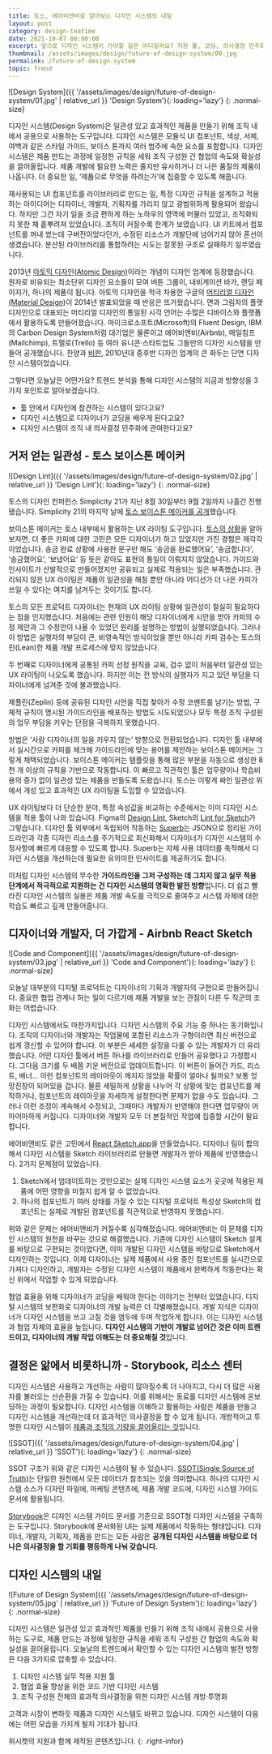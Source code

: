 ```yaml
---
title: 토스, 에어비앤비로 알아보는 디자인 시스템의 내일
layout: post
category: design-teatime
date: 2021-10-07 00:00:00
excerpt: 앞으로 디자인 시스템이 가야할 길은 어디일까요? 지원 툴, 코딩, 의사결정 민주화... 트렌드 분석을 통해 얻은 3가지 방향성을 설명하겠습니다.
thumbnail: /assets/images/design/future-of-design-system/00.jpg
permalink: /future-of-design-system
topic: Trend
---
```


![Design System]({{ '/assets/images/design/future-of-design-system/01.jpg' | relative_url }} 'Design System'){: loading='lazy'}
{: .normal-size}

디자인 시스템(Design System)은 일관성 있고 효과적인 제품을 만들기 위해 조직 내에서 공용으로 사용하는 도구입니다. 디자인 시스템은 모듈식 UI 컴포넌트, 색상, 서체, 여백과 같은 스타일 가이드, 보이스 톤까지 여러 범주에 속한 요소를 포함합니다. 디자인 시스템은 제품 만드는 과정에 일정한 규칙을 세워 조직 구성원 간 협업의 속도와 확실성을 끌어올립니다. 제품 개발에 필요한 노력은 줄지만 유사하거나 더 나은 품질의 제품이 나옵니다. 더 중요한 일, ‘제품으로 무엇을 하려는가’에 집중할 수 있도록 해줍니다.

재사용되는 UI 컴포넌트를 라이브러리로 만드는 일, 특정 디자인 규칙을 설계하고 적용하는 아이디어는 디자이너, 개발자, 기획자를 가리지 않고 광범위하게 활용되어 왔습니다. 하지만 그건 자기 일을 조금 편하게 하는 노하우의 영역에 머물러 있었고, 조직화되지 못한 채 흩뿌려져 있었습니다. 조직이 커질수록 한계가 보였습니다. UI 키트에서 컴포넌트를 꺼내 썼는데 구버전이었다던가, 수정된 리소스가 개발단에 넘어가지 않아 혼선이 생겼습니다. 분산된 라이브러리를 통합하려는 시도는 잘못된 구조로 실패하기 일쑤였습니다.

2013년 <a title='Brad Frost, 2013 - Atomic Design' href='https://bradfrost.com/blog/post/atomic-web-design?refer=mag_epmat' target='_blank' rel='noopener'>아토믹 디자인(Atomic Design)</a>이라는 개념이 디자인 업계에 등장했습니다. 원자로 비유되는 최소단위 디자인 요소들이 모여 버튼 그룹이, 내비게이션 바가, 랜딩 페이지가, 하나의 제품이 됩니다. 아토믹 디자인을 적극 차용한 구글의 <a title='Racheal Hooks, 2021 - The Evolution of Material Design' href='https://1brand.design/blog/the-evolution-of-material-design?refer=mag_epmat' target='_blank' rel='noopener'>머티리얼 디자인(Material Design)</a>이 2014년 발표되었을 때 반응은 뜨거웠습니다. 면과 그림자의 플랫 디자인으로 대표되는 머티리얼 디자인의 통일된 시각 언어는 수많은 디바이스와 플랫폼에서 활용하도록 만들어졌습니다. 마이크로소프트(Microsoft)의 Fluent Design, IBM의 Carbon Design System처럼 대기업은 물론이고 에어비앤비(Airbnb), 메일침프(Mailchimp), 트렐로(Trello) 등 여러 유니콘·스타트업도 그들만의 디자인 시스템을 만들어 공개했습니다. 찬양과 <a title='Pascal Barry, 2020 - Design System Are Bullsh*t' href='https://uxplanet.org/design-systems-are-bullsh-t-7ecdb795cc62?refer=mag_epmat' target='_blank' rel='noopener'>비판</a>, 2010년대 중후반 디자인 업계의 큰 화두는 단연 디자인 시스템이었습니다.

그렇다면 오늘날은 어떤가요? 트렌드 분석을 통해 디자인 시스템의 지금과 방향성을 3가지 포인트로 알아보겠습니다.

- 툴 안에서 디자인에 참견하는 시스템이 있다고요?
- 디자인 시스템으로 디자이너가 코딩을 배우게 된다고요?
- 디자인 시스템이 조직 내 의사결정 민주화에 관여한다고요?

## 거저 얻는 일관성 - 토스 보이스톤 메이커

![Design Lint]({{ '/assets/images/design/future-of-design-system/02.jpg' | relative_url }} 'Design Lint'){: loading='lazy'}
{: .normal-size}

토스의 디자인 컨퍼런스 Simplicity 21가 지난 8월 30일부터 9월 2일까지 나흘간 진행됐습니다. Simplicity 21의 마지막 날에 <a title='Simplicity 21 - 어느 날 토스가 말을 걸기 시작했다.' href='https://toss.im/simplicity-21/sessions/4-3' target='_blank' rel='noopener'>토스 보이스톤 메이커를 공개</a>했습니다.

보이스톤 메이커는 토스 내부에서 활용하는 UX 라이팅 도구입니다. <a title='김강령(Toss), 2021 - 토스가 보이스톤 메이커를 만들게 된 배경' href='https://brunch.co.kr/@thinkaboutlove/396?refer=mag_epmat' target='_blank' rel='noopener'>토스의 상황</a>을 알아보자면, 더 좋은 카피에 대한 고민은 모든 디자이너가 하고 있었지만 가진 경험은 제각각이었습니다. 송금 완료 상황에 사용한 문구만 해도 ‘송금을 완료했어요’, ‘송금합니다’, ‘송금했어요’, ‘보냈어요’ 등 뜻은 같아도 표현의 통일이 이뤄지지 않았습니다. 가이드와 인사이트가 산발적으로 만들어졌지만 공유되고 실제로 적용되는 일은 부족했습니다. 관리되지 않은 UX 라이팅은 제품의 일관성을 해칠 뿐만 아니라 어디선가 더 나은 카피가 쓰일 수 있다는 여지를 남겨두는 것이기도 합니다.

토스의 모든 프로덕트 디자이너는 현재의 UX 라이팅 상황에 일관성이 절실히 필요하다는 점을 인지했습니다. 처음에는 관련 인원이 해당 디자이너에게 시안을 받아 카피의 수정 제안과 그 수정안이 나올 수 있었던 원리를 설명하는 방법이 실행되었습니다. 그러나 이 방법은 실행자의 부담이 큰, 비영속적인 방식이었을 뿐만 아니라 카피 검수는 토스의 린(Lean)한 제품 개발 프로세스에 맞지 않았습니다.

두 번째로 디자이너에게 공통된 카피 선정 원칙을 교육, 검수 없이 처음부터 일관성 있는 UX 라이팅이 나오도록 했습니다. 하지만 이는 전 방식의 실행자가 지고 있던 부담을 디자이너에게 넘겨준 것에 불과했습니다.

제플린(Zeplin) 등에 공유된 디자인 시안을 직접 찾아가 수정 코멘트를 남기는 방법, 구체적 규칙이 명시된 가이드라인을 배포하는 방법도 시도되었으나 모두 특정 조직 구성원의 업무 부담을 키우는 단점을 극복하지 못했습니다.

방법은 ‘사람 디자이너의 일을 키우지 않는’ 방향으로 전환되었습니다. 디자인 툴 내부에서 실시간으로 카피를 체크해 가이드라인에 맞는 용어를 제안하는 보이스톤 메이커는 그렇게 채택되었습니다. 보이스톤 메이커는 템플릿을 통해 많은 부분을 자동으로 생성한 8천 개 이상의 규칙을 기반으로 작동합니다. 이 빠르고 직관적인 툴은 업무량이나 학습비용의 증가 없이 일관성 있는 제품을 만들도록 도왔습니다. 토스는 이렇게 짜인 일관성 위에서 개성 있고 효과적인 UX 라이팅을 도입할 수 있었습니다.

UX 라이팅보다 더 단순한 분야, 특정 속성값을 비교하는 수준에서는 이미 디자인 시스템을 적용 툴이 나와 있습니다. Figma의 <a title='Figma - Design Lint' href='https://www.figma.com/community/plugin/801195587640428208/Design-Lint' target='_blank' rel='noopener'>Design Lint</a>, Sketch의 <a title='Saransh Solanki, 2019 - Validate your designs against your defined design guidelines, within seconds' href='https://uxdesign.cc/sketch-lint-2f292ef87084?refer=mag_epmat' target='_blank' rel='noopener'>Lint for Sketch</a>가 그렇습니다. 디자인 툴 외부에서 독립되어 작동하는 <a title='Tanner Christensen, 2020 - What design system tools will look like in the future' href='https://tannerchristensen.com/blog/2020/4/9/what-design-system-tools-will-look-like?refer=mag_epmat' target='_blank' rel='noopener'>Superb</a>는 JSON으로 정리된 가이드라인과 각종 디자인 리소스를 주기적으로 최신화해서 디자이너가 디자인 시스템의 수정사항에 빠르게 대응할 수 있도록 합니다. Superb는 자체 사용 데이터를 축적해서 디자인 시스템을 개선하는데 필요한 유의미한 인사이트를 제공하기도 합니다.

이처럼 디자인 시스템의 무수한 **가이드라인을 그저 구성하는 데 그치지 않고 실무 적용 단계에서 적극적으로 지원하는 건 디자인 시스템의 명확한 발전 방향**입니다. 더 쉽고 빨라진 디자인 시스템의 실용은 제품 개발 속도를 극적으로 줄여주고 시스템 자체에 대한 학습도 빠르고 깊게 만들어줍니다.

## 디자이너와 개발자, 더 가깝게 - Airbnb React Sketch

![Code and Component]({{ '/assets/images/design/future-of-design-system/03.jpg' | relative_url }} 'Code and Component'){: loading='lazy'}
{: .normal-size}

오늘날 대부분의 디지털 프로덕트는 디자이너의 기획과 개발자의 구현으로 만들어집니다. 중요한 협업 관계나 하는 일이 다르기에 제품 개발을 보는 관점이 다른 두 직군의 조화는 어렵습니다.

디자인 시스템에서도 마찬가지입니다. 디자인 시스템의 주요 기능 중 하나는 동기화입니다. 조직의 디자이너와 개발자는 작업물에 포함된 리소스가 구형이라면 최신 버전으로 쉽게 갱신할 수 있어야 합니다. 이 부분은 세세한 설정을 다룰 수 있는 개발자가 더 유리했습니다. 어떤 디자인 툴에서 버튼 하나를 라이브러리로 만들어 공유했다고 가정합시다. 그다음 크기를 두 배쯤 키운 버전으로 업데이트합니다. 이 버튼이 들어간 카드, 리스트, 배너… 이런 컴포넌트의 레이아웃이 깨지지 않았을 확률이 얼마나 될까요? 보통 엉망진창이 되어있을 겁니다. 물론 세밀하게 상황을 나누어 각 상황에 맞는 컴포넌트를 제작하거나, 컴포넌트의 레이아웃을 자세하게 설정한다면 문제가 없을 수도 있습니다. 그러나 이런 조정이 계속해서 수정되고, 그때마다 개발자가 반영해야 한다면 업무량이 어마어마하게 커집니다. 디자이너와 개발자 모두 더 본질적인 작업에 집중할 시간이 필요합니다.

에어비앤비도 같은 고민에서 <a title='Jon Gold(Airbnb) - Painting with Code : Introducing our new open source library React Sketch.app' href='https://airbnb.design/painting-with-code?refer=mag_epmat' target='_blank' rel='noopener'>React Sketch.app</a>을 만들었습니다. 디자이너 팀이 합의해서 디자인 시스템을 Sketch 라이브러리로 만들면 개발자가 받아 제품에 반영했습니다. 2가지 문제점이 있었습니다.

1. Sketch에서 업데이트하는 것만으로는 실제 디자인 시스템 요소가 곳곳에 적용된 제품에 어떤 영향을 미칠지 쉽게 알 수 없었습니다.
2. 하나의 컴포넌트가 여러 상태를 가질 수 있는 디지털 프로덕트 특성상 Sketch의 컴포넌트는 실제로 개발된 컴포넌트를 직관적으로 반영하지 못했습니다.

위와 같은 문제는 에어비앤비가 커질수록 심각해졌습니다. 에어비앤비는 이 문제를 디자인 시스템의 원천을 바꾸는 것으로 해결했습니다. 기존에 디자인 시스템이 Sketch 설계를 바탕으로 구현되는 것이었다면, 이미 개발된 디자인 시스템을 바탕으로 Sketch에서 디자인하는 것입니다. 이제 디자이너는 실제 제품에서 사용 중인 컴포넌트를 실시간으로 가져다 디자인하고, 개발자는 수정된 디자인 시스템이 제품에서 완벽하게 작동한다는 확신 위에서 작업할 수 있게 되었습니다.

협업 효율을 위해 디자이너가 코딩을 배워야 한다는 이야기는 전부터 있었습니다. 디지털 시스템의 보편화로 디자이너의 개발 능력은 더 각별해졌습니다. 개발 지식은 디자이너가 디자인 시스템을 쓰고 고칠 것을 염두에 두며 작업하게 합니다. 이는 디자인 시스템과 협업 자체의 효율을 높입니다. **디자인 시스템의 기반이 개발로 넘어간 것은 이미 트렌드이고, 디자이너의 개발 작업 이해도는 더 중요해질 것**입니다.

## 결정은 앎에서 비롯하니까 - Storybook, 리소스 센터

디자인 시스템은 사용하고 개선하는 사람이 많아질수록 더 나아지고, 다시 더 많은 사용자를 불러오는 선순환을 가질 수 있습니다. 이를 위해서는 동료를 디자인 시스템에 온보딩하는 과정이 필요합니다. 디자인 시스템을 이해하고 활용하는 사람은 제품을 만들고 디자인 시스템을 개선하는데 더 효과적인 의사결정을 할 수 있게 됩니다. 개방적이고 투명한 디자인 시스템이 <a title='Jalita Aspelin(Columbia Road), 2018 - The future of design systems' href='https://www.columbiaroad.com/blog/the-future-of-design-systems?refer=mag_epmat' target='_blank' rel='noopener'>제품과 조직의 기량을 끌어올리는 것</a>입니다.

![SSOT]({{ '/assets/images/design/future-of-design-system/04.jpg' | relative_url }} 'SSOT'){: loading='lazy'}
{: .normal-size}

SSOT 구조가 위와 같은 디자인 시스템이 될 수 있습니다. <a title='Wikipedia - Single source of truth' href='https://en.wikipedia.org/wiki/Single_source_of_truth' target='_blank' rel='noopener'>SSOT(Single Source of Truth)</a>는 단일한 원천에서 모든 데이터가 참조되는 것을 의미합니다. 하나의 디자인 시스템 소스가 디자인 파일에, 마케팅 콘텐츠에, 제품 개발 코드에, 디자인 시스템 가이드 문서에 활용됩니다.


<a title='Storybook: UI component explorer for frontend developers' href='https://storybook.js.org?refer=mag_epmat' target='_blank' rel='noopener'>Storybook</a>은 디자인 시스템 가이드 문서를 기준으로 SSOT형 디자인 시스템을 구축하는 도구입니다. Storybook에 문서화된 UI는 실제 제품에서 작동하는 형태입니다. 디자이너, 개발자, 기획자, 제품을 만드는 모든 사람은 **공개된 디자인 시스템을 바탕으로 더 나은 의사결정을 할 기회를 평등하게 나눠 갖습니다.**

## 디자인 시스템의 내일

![Future of Design System]({{ '/assets/images/design/future-of-design-system/05.jpg' | relative_url }} 'Future of Design System'){: loading='lazy'}
{: .normal-size}

디자인 시스템은 일관성 있고 효과적인 제품을 만들기 위해 조직 내에서 공용으로 사용하는 도구로, 제품 만드는 과정에 일정한 규칙을 세워 조직 구성원 간 협업의 속도와 확실성을 끌어올립니다. 오늘날의 트렌드에서 확인할 수 있는 디자인 시스템의 발전 방향은 다음 3가지로 압축할 수 있습니다.

1. 디자인 시스템 실무 적용 지원 툴
2. 협업 효율 향상을 위한 코드 기반 디자인 시스템
3. 조직 구성원 전체의 효과적 의사결정을 위한 디자인 시스템 개방·투명화

고객과 시장이 변하듯 제품과 디자인 시스템도 바뀌고 있습니다. 디자인 시스템이 다음에는 어떤 모습을 가지게 될지 기대가 됩니다.

위시켓의 지원과 함께 제작된 콘텐츠입니다.
{: .right-infor}